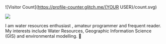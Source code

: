 ![Visitor Count](https://profile-counter.glitch.me/{YOUR USER}/count.svg)

![](http://estruyf-github.azurewebsites.net/api/VisitorHit?user=estruyf&repo=github-visitors-badge&countColorcountColor&countColor=%237B1E7A)

I am water resources enthusiast , amateur programmer and frequent reader. My interests include Water Resources, Geographic Information Science (GIS) and environmental modelling. :wolf: 
